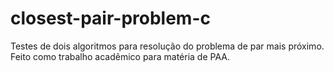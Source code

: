 # closest-pair-problem-c
Testes de dois algoritmos para resolução do problema de par mais próximo.
Feito como trabalho acadêmico para matéria de PAA.